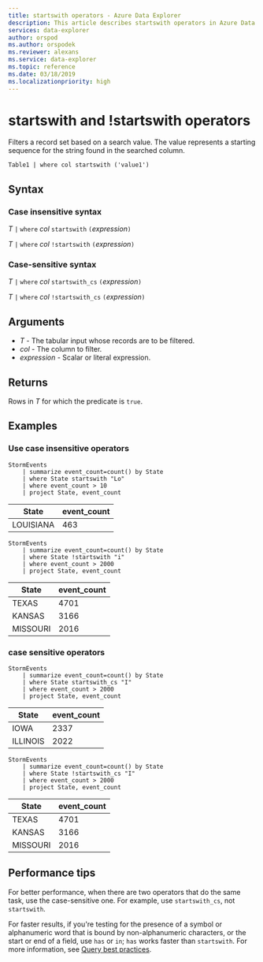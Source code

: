 ```yaml
---
title: startswith operators - Azure Data Explorer
description: This article describes startswith operators in Azure Data Explorer.
services: data-explorer
author: orspod
ms.author: orspodek
ms.reviewer: alexans
ms.service: data-explorer
ms.topic: reference
ms.date: 03/18/2019
ms.localizationpriority: high
---
```

# startswith and !startswith operators

Filters a record set based on a search value. The value represents a starting sequence for the string found in the searched column.

```kusto
Table1 | where col startswith ('value1')
```

## Syntax

### Case insensitive syntax

*T* `|` `where` *col* `startswith` `(`*expression*`)`

*T* `|` `where` *col* `!startswith` `(`*expression*`)`

### Case-sensitive syntax

*T* `|` `where` *col* `startswith_cs` `(`*expression*`)`

*T* `|` `where` *col* `!startswith_cs` `(`*expression*`)`  

## Arguments

* *T* - The tabular input whose records are to be filtered.
* *col* - The column to filter.
* *expression* - Scalar or literal expression.

## Returns

Rows in *T* for which the predicate is `true`.

## Examples  

### Use case insensitive operators

```kusto
StormEvents
    | summarize event_count=count() by State
    | where State startswith "Lo"
    | where event_count > 10
    | project State, event_count
```

|State|event_count|
|-----|-----------|
|LOUISIANA|463|  

```kusto
StormEvents
    | summarize event_count=count() by State
    | where State !startswith "i"
    | where event_count > 2000
    | project State, event_count
```

|State|event_count|
|-----|-----------|
|TEXAS|4701|
|KANSAS|3166|
|MISSOURI|2016|

### case sensitive operators

```kusto
StormEvents
    | summarize event_count=count() by State
    | where State startswith_cs "I"
    | where event_count > 2000
    | project State, event_count
```

|State|event_count|
|-----|-----------|
|IOWA|2337|
|ILLINOIS|2022|

```kusto
StormEvents
    | summarize event_count=count() by State
    | where State !startswith_cs "I"
    | where event_count > 2000
    | project State, event_count
```

|State|event_count|
|-----|-----------|
|TEXAS|4701|
|KANSAS|3166|
|MISSOURI|2016|

## Performance tips

For better performance, when there are two operators that do the same task, use the case-sensitive one.
For example, use `startswith_cs`, not `startswith`.

For faster results, if you're testing for the presence of a symbol or alphanumeric word that is bound by non-alphanumeric characters, or the start or end of a field, use `has` or `in`; `has` works faster than `startswith`. 
For more information, see [Query best practices](best-practices.md).
